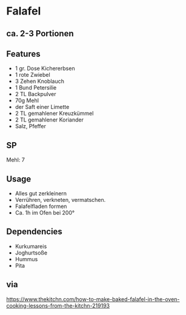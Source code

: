 # Falafel
## ca. 2-3 Portionen

## Features
- 1 gr. Dose Kichererbsen
- 1 rote Zwiebel
- 3 Zehen Knoblauch
- 1 Bund Petersilie
- 2 TL Backpulver
- 70g Mehl
- der Saft einer Limette
- 2 TL gemahlener Kreuzkümmel
- 2 TL gemahlener Koriander
- Salz, Pfeffer

## SP
Mehl: 7

## Usage
- Alles gut zerkleinern
- Verrühren, verkneten, vermatschen.
- Falafelfladen formen
- Ca. 1h im Ofen bei 200°

## Dependencies
- Kurkumareis
- Joghurtsoße
- Hummus
- Pita

## via
<https://www.thekitchn.com/how-to-make-baked-falafel-in-the-oven-cooking-lessons-from-the-kitchn-219193>
